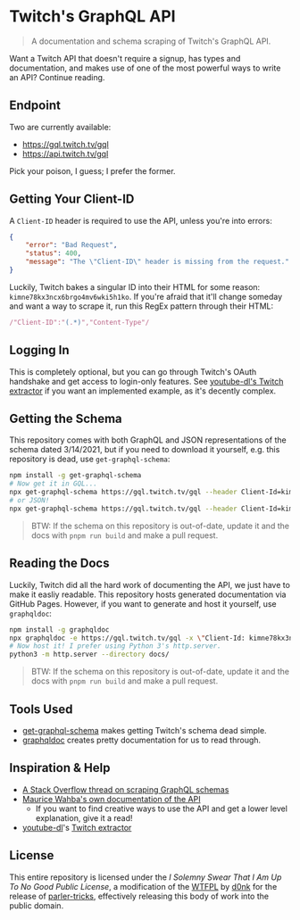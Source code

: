 # Twitch's GraphQL API
> A documentation and schema scraping of Twitch's GraphQL API.

Want a Twitch API that doesn't require a signup, has types and documentation, and makes use of one of the most powerful ways to write an API? Continue reading.

## Endpoint
Two are currently available:
* https://gql.twitch.tv/gql
* https://api.twitch.tv/gql

Pick your poison, I guess; I prefer the former.

## Getting Your Client-ID
A `Client-ID` header is required to use the API, unless you're into errors:
```json
{
    "error": "Bad Request",
    "status": 400,
    "message": "The \"Client-ID\" header is missing from the request."
}
```
Luckily, Twitch bakes a singular ID into their HTML for some reason: `kimne78kx3ncx6brgo4mv6wki5h1ko`.
If you're afraid that it'll change someday and want a way to scrape it, run this RegEx pattern through their HTML:
```js
/"Client-ID":"(.*)","Content-Type"/
```

## Logging In
This is completely optional, but you can go through Twitch's OAuth handshake and get access to login-only features. See [youtube-dl's Twitch extractor](https://github.com/ytdl-org/youtube-dl/blob/879866a2304c3b0bbbb048feb4253431f0219aa3/youtube_dl/extractor/twitch.py) if you want an implemented example, as it's decently complex.

## Getting the Schema
This repository comes with both GraphQL and JSON representations of the schema dated 3/14/2021, but if you need to download it yourself, e.g. this repository is dead, use `get-graphql-schema`:
```sh
npm install -g get-graphql-schema
# Now get it in GQL...
npx get-graphql-schema https://gql.twitch.tv/gql --header Client-Id=kimne78kx3ncx6brgo4mv6wki5h1ko > schema.graphql
# or JSON!
npx get-graphql-schema https://gql.twitch.tv/gql --header Client-Id=kimne78kx3ncx6brgo4mv6wki5h1ko -j > schema.json
```
> BTW: If the schema on this repository is out-of-date, update it and the docs with `pnpm run build` and make a pull request.

## Reading the Docs
Luckily, Twitch did all the hard work of documenting the API, we just have to make it easliy readable. This repository hosts generated documentation via GitHub Pages. However, if you want to generate and host it yourself, use `graphqldoc`:
```sh
npm install -g graphqldoc
npx graphqldoc -e https://gql.twitch.tv/gql -x \"Client-Id: kimne78kx3ncx6brgo4mv6wki5h1ko\" -o ./docs
# Now host it! I prefer using Python 3's http.server.
python3 -m http.server --directory docs/
```
> BTW: If the schema on this repository is out-of-date, update it and the docs with `pnpm run build` and make a pull request.

## Tools Used
* [get-graphql-schema](https://github.com/prisma-labs/get-graphql-schema) makes getting Twitch's schema dead simple.
* [graphqldoc](https://github.com/CodeSignal/graphqldoc) creates pretty documentation for us to read through.

## Inspiration & Help
* [A Stack Overflow thread on scraping GraphQL schemas](https://stackoverflow.com/questions/37397886/get-graphql-whole-schema-query)
* [Maurice Wahba's own documentation of the API](https://github.com/mauricew/twitch-graphql-api)
    * If you want to find creative ways to use the API and get a lower level explanation, give it a read!
* [youtube-dl]()'s [Twitch extractor](https://github.com/ytdl-org/youtube-dl/blob/879866a2304c3b0bbbb048feb4253431f0219aa3/youtube_dl/extractor/twitch.py)

## License
This entire repository is licensed under the *I Solemny Swear That I Am Up To No Good Public License*, a modification of the [WTFPL](http://www.wtfpl.net/) by [d0nk](https://github.com/d0nk) for the release of [parler-tricks](https://github.com/d0nk/parler-tricks), effectively releasing this body of work into the public domain.
